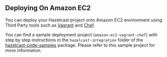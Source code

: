 
## Deploying On Amazon EC2

You can deploy your Hazelcast project onto Amazon EC2 environment using Third Party tools such as <a href="https://www.vagrantup.com" target="_blank">Vagrant</a> and <a href="https://www.chef.io/chef/" target="_blank">Chef</a>.

You can find a sample deployment project (`amazon-ec2-vagrant-chef`) with step by step instructions in the `hazelcast-integration` folder of the <a href="http://hazelcast.org/download/" target="_blank">hazelcast-code-samples</a> package. Please refer to this sample project for more information.